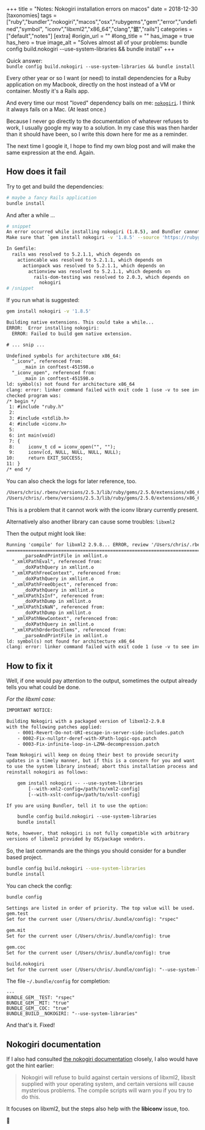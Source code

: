 +++
title = "Notes: Nokogiri installation errors on macos"
date = 2018-12-30
[taxonomies]
tags = ["ruby","bundler","nokogiri","macos","osx","rubygems","gem","error","undefined","symbol",
        "iconv","libxml2","x86_64","clang","鋸","rails"]
categories = ["default","notes"]
[extra]
#origin_url = ""
#long_title = ""
has_image = true
has_hero = true
image_alt = "Solves almost all of your problems: bundle config build.nokogiri --use-system-libraries && bundle install"
+++

Quick answer:<br/>`bundle config build.nokogiri --use-system-libraries && bundle install`

<!-- more -->

Every other year or so I want (or need) to install dependencies for a Ruby application on my Macbook, directly on the host instead of a VM or container. Mostly it's a Rails app.

And every time our most "loved" dependency bails on me: [`nokogiri`][n]. I think it always fails on a Mac. (At least once.)

Because I never go directly to the documentation of whatever refuses to work, I usually google my way to a solution.
In my case this was then harder than it should have been, so I write this down here for me as a reminder.

The next time I google it, I hope to find my own blog post and will make the same expression at the end. Again.

## How does it fail

Try to get and build the dependencies:

```sh
# maybe a fancy Rails application
bundle install
```

And after a while ...

```sh
# snippet
An error occurred while installing nokogiri (1.8.5), and Bundler cannot continue.
Make sure that `gem install nokogiri -v '1.8.5' --source 'https://rubygems.org/'` succeeds before bundling.

In Gemfile:
  rails was resolved to 5.2.1.1, which depends on
    actioncable was resolved to 5.2.1.1, which depends on
      actionpack was resolved to 5.2.1.1, which depends on
        actionview was resolved to 5.2.1.1, which depends on
          rails-dom-testing was resolved to 2.0.3, which depends on
            nokogiri
# /snippet
```

If you run what is suggested:

```sh
gem install nokogiri -v '1.8.5'
```

```txt
Building native extensions. This could take a while...
ERROR:  Error installing nokogiri:
  ERROR: Failed to build gem native extension.

# ... snip ...

Undefined symbols for architecture x86_64:
  "_iconv", referenced from:
      _main in conftest-451598.o
  "_iconv_open", referenced from:
      _main in conftest-451598.o
ld: symbol(s) not found for architecture x86_64
clang: error: linker command failed with exit code 1 (use -v to see invocation)
checked program was:
/* begin */
 1: #include "ruby.h"
 2:
 3: #include <stdlib.h>
 4: #include <iconv.h>
 5:
 6: int main(void)
 7: {
 8:     iconv_t cd = iconv_open("", "");
 9:     iconv(cd, NULL, NULL, NULL, NULL);
10:     return EXIT_SUCCESS;
11: }
/* end */
```

You can also check the logs for later reference, too.

```txt
/Users/chris/.rbenv/versions/2.5.3/lib/ruby/gems/2.5.0/extensions/x86_64-darwin-17/2.5.0-static/nokogiri-1.8.5/gem_make.out
/Users/chris/.rbenv/versions/2.5.3/lib/ruby/gems/2.5.0/extensions/x86_64-darwin-17/2.5.0-static/nokogiri-1.8.5/mkmf.log
```

This is a problem that it cannot work with the iconv library currently present.

Alternatively also another library can cause some troubles: `libxml2`

Then the output might look like:

```txt
Running 'compile' for libxml2 2.9.8... ERROR, review '/Users/chris/.rbenv/versions/2.5.3/lib/ruby/gems/2.5.0/gems/nokogiri-1.8.5/ext/nokogiri/tmp/x86_64-apple-darwin17.7.0/ports/libxml2/2.9.8/compile.log' to see what happened. Last lines are:
========================================================================
      _parseAndPrintFile in xmllint.o
  "_xmlXPathEval", referenced from:
      _doXPathQuery in xmllint.o
  "_xmlXPathFreeContext", referenced from:
      _doXPathQuery in xmllint.o
  "_xmlXPathFreeObject", referenced from:
      _doXPathQuery in xmllint.o
  "_xmlXPathIsInf", referenced from:
      _doXPathDump in xmllint.o
  "_xmlXPathIsNaN", referenced from:
      _doXPathDump in xmllint.o
  "_xmlXPathNewContext", referenced from:
      _doXPathQuery in xmllint.o
  "_xmlXPathOrderDocElems", referenced from:
      _parseAndPrintFile in xmllint.o
ld: symbol(s) not found for architecture x86_64
clang: error: linker command failed with exit code 1 (use -v to see invocation)
```

## How to fix it

Well, if one would pay attention to the output, sometimes the output already tells you what could be done.

_For the libxml case:_

```txt
IMPORTANT NOTICE:

Building Nokogiri with a packaged version of libxml2-2.9.8
with the following patches applied:
	- 0001-Revert-Do-not-URI-escape-in-server-side-includes.patch
	- 0002-Fix-nullptr-deref-with-XPath-logic-ops.patch
	- 0003-Fix-infinite-loop-in-LZMA-decompression.patch

Team Nokogiri will keep on doing their best to provide security
updates in a timely manner, but if this is a concern for you and want
to use the system library instead; abort this installation process and
reinstall nokogiri as follows:

    gem install nokogiri -- --use-system-libraries
        [--with-xml2-config=/path/to/xml2-config]
        [--with-xslt-config=/path/to/xslt-config]

If you are using Bundler, tell it to use the option:

    bundle config build.nokogiri --use-system-libraries
    bundle install

Note, however, that nokogiri is not fully compatible with arbitrary
versions of libxml2 provided by OS/package vendors.
```

So, the last commands are the things you should consider for a bundler based project.

```sh
bundle config build.nokogiri --use-system-libraries
bundle install
```

You can check the config:

```sh
bundle config
```

```txt
Settings are listed in order of priority. The top value will be used.
gem.test
Set for the current user (/Users/chris/.bundle/config): "rspec"

gem.mit
Set for the current user (/Users/chris/.bundle/config): true

gem.coc
Set for the current user (/Users/chris/.bundle/config): true

build.nokogiri
Set for the current user (/Users/chris/.bundle/config): "--use-system-libraries"
```

The file `~/.bundle/config` for completion:

```
---
BUNDLE_GEM__TEST: "rspec"
BUNDLE_GEM__MIT: "true"
BUNDLE_GEM__COC: "true"
BUNDLE_BUILD__NOKOGIRI: "--use-system-libraries"
```

And that's it. Fixed!

## Nokogiri documentation

If I also had consulted [the nokogiri documentation][ndoc] closely, I also would have got the hint earlier:

> Nokogiri will refuse to build against certain versions of libxml2, libxslt supplied with your operating system, and certain versions will cause mysterious problems. The compile scripts will warn you if you try to do this.

It focuses on libxml2, but the steps also help with the **libiconv** issue, too.

🤦

[n]: https://www.nokogiri.org/
[ndoc]: https://www.nokogiri.org/tutorials/installing_nokogiri.html#install-with-system-libraries
